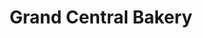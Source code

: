 ---
title: "Grand Central Bakery"
url: /portland/grand-central-bakery-northwest-cornell-road/
shop: bakery
---